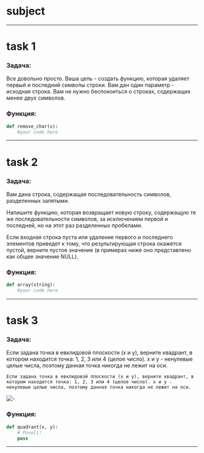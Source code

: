 # subject
---
# task 1

### Задача:
Все довольно просто. Ваша цель - создать функцию, которая удаляет первый и последний символы строки. Вам дан один параметр - исходная строка. Вам не нужно беспокоиться о строках, содержащих менее двух символов.


### Функция:
```python
def remove_char(s):
    #your code here
```
---

# task 2

### Задача:
Вам дана строка, содержащая последовательность символов, разделенных запятыми.  

Напишите функцию, которая возвращает новую строку, содержащую те же последовательности символов, за исключением первой и последней, но на этот раз разделенных пробелами.  

Если входная строка пуста или удаление первого и последнего элементов приведет к тому, что результирующая строка окажется пустой, верните пустое значение (в примерах ниже оно представлено как общее значение NULL).  


### Функция:
```python
def array(string):
    #your code here
```
---

# task 3

### Задача:

Если задана точка в евклидовой плоскости (x и y), верните квадрант, в котором находится точка: 1, 2, 3 или 4 (целое число). x и y - ненулевые целые числа, поэтому данная точка никогда не лежит на оси.
```
Если задана точка в евклидовой плоскости (x и y), верните квадрант, в котором находится точка: 1, 2, 3 или 4 (целое число). x и y - ненулевые целые числа, поэтому данная точка никогда не лежит на оси.
```
![-]([https://picsum.photos/800/600](https://upload.wikimedia.org/wikipedia/commons/thumb/1/1a/Cartesian_coordinates_2D.svg/300px-Cartesian_coordinates_2D.svg.png))
### Функция:
```python
def quadrant(x, y):
    # Poveli!
    pass
```
---






